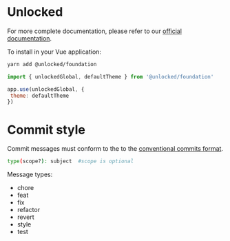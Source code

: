 # Unlocked

For more complete documentation, please refer to our [official documentation](docs.unlocked.to).

To install in your Vue application: 

```bash 
yarn add @unlocked/foundation
```

 ```js
 import { unlockedGlobal, defaultTheme } from '@unlocked/foundation'
 
 app.use(unlockedGlobal, { 
  theme: defaultTheme
 })
 ```

# Commit style
Commit messages must conform to the to the [conventional commits format](https://www.conventionalcommits.org/en/v1.0.0/#summary).

```bash 
type(scope?): subject  #scope is optional
```

Message types:
- chore
- feat
- fix
- refactor
- revert
- style
- test
